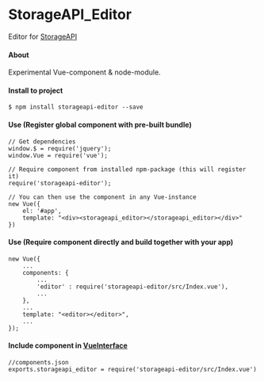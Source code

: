 # StorageAPI_Editor
Editor for [StorageAPI](https://github.com/ToxicTree/StorageAPI)

#### About
Experimental Vue-component & node-module.

#### Install to project
    $ npm install storageapi-editor --save

#### Use (Register global component with pre-built bundle)
    // Get dependencies
    window.$ = require('jquery');
    window.Vue = require('vue');
    
    // Require component from installed npm-package (this will register it)
    require('storageapi-editor');

    // You can then use the component in any Vue-instance
    new Vue({
        el: '#app',
        template: "<div><storageapi_editor></storageapi_editor></div>"
    })

#### Use (Require component directly and build together with your app)
    new Vue({
        ...
        components: {
            ...
            'editor' : require('storageapi-editor/src/Index.vue'),
            ...
        },
        ...
        template: "<editor></editor>",
        ...
    });


#### Include component in [VueInterface](https://github.com/ToxicTree/VueInterface)
    //components.json
    exports.storageapi_editor = require('storageapi-editor/src/Index.vue')
